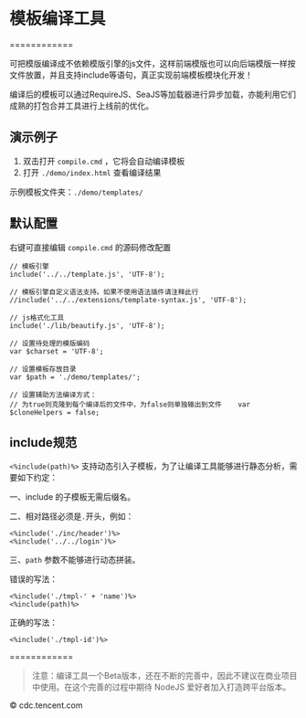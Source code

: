 # 模板编译工具
============

可把模版编译成不依赖模版引擎的js文件，这样前端模版也可以向后端模版一样按文件放置，并且支持include等语句，真正实现前端模板模块化开发！

编译后的模板可以通过RequireJS、SeaJS等加载器进行异步加载，亦能利用它们成熟的打包合并工具进行上线前的优化。

## 演示例子

1.	双击打开 ``compile.cmd`` ，它将会自动编译模板
2.	打开 ``./demo/index.html`` 查看编译结果

示例模板文件夹：``./demo/templates/``


## 默认配置

右键可直接编辑 ``compile.cmd`` 的源码修改配置

	// 模板引擎
	include('../../template.js', 'UTF-8');

	// 模板引擎自定义语法支持。如果不使用语法插件请注释此行
	//include('../../extensions/template-syntax.js', 'UTF-8');

	// js格式化工具
	include('./lib/beautify.js', 'UTF-8');

	// 设置待处理的模版编码
	var $charset = 'UTF-8';
	
	// 设置模板存放目录
	var $path = './demo/templates/';
	
	// 设置辅助方法编译方式：
	// 为true则克隆到每个编译后的文件中，为false则单独输出到文件	var $cloneHelpers = false;
	

## include规范

``<%include(path)%>`` 支持动态引入子模板，为了让编译工具能够进行静态分析，需要如下约定：

一、include 的子模板无需后缀名。

二、相对路径必须是``.``开头，例如：
	
	<%include('./inc/header')%>
	<%include('../../login')%>
	
三、``path`` 参数不能够进行动态拼装。

错误的写法：

	<%include('./tmpl-' + 'name')%>
	<%include(path)%>
	
正确的写法：

	<%include('./tmpl-id')%>

============

> 注意：编译工具一个Beta版本，还在不断的完善中，因此不建议在商业项目中使用。在这个完善的过程中期待 NodeJS 爱好者加入打造跨平台版本。

© cdc.tencent.com
